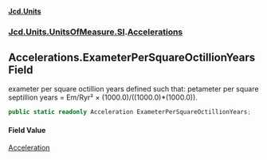 #### [Jcd.Units](index.md 'index')
### [Jcd.Units.UnitsOfMeasure.SI](Jcd.Units.UnitsOfMeasure.SI.md 'Jcd.Units.UnitsOfMeasure.SI').[Accelerations](Accelerations.md 'Jcd.Units.UnitsOfMeasure.SI.Accelerations')

## Accelerations.ExameterPerSquareOctillionYears Field

exameter per square octillion years defined such that: petameter per square septillion years = Em/Ryr² ×
(1000.0)/((1000.0)*(1000.0)).

```csharp
public static readonly Acceleration ExameterPerSquareOctillionYears;
```

#### Field Value
[Acceleration](Acceleration.md 'Jcd.Units.UnitTypes.Acceleration')